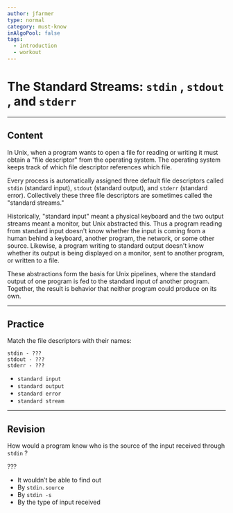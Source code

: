 ```yaml
---
author: jfarmer
type: normal
category: must-know
inAlgoPool: false
tags:
  - introduction
  - workout
---
```


# The Standard Streams: `stdin` , `stdout` , and `stderr`


---

## Content

In Unix, when a program wants to open a file for reading or writing it must obtain a "file descriptor" from the operating system.  The operating system keeps track of which file descriptor references which file.

Every process is automatically assigned three default file descriptors called `stdin` (standard input), `stdout` (standard output), and `stderr` (standard error).  Collectively these three file descriptors are sometimes called the "standard streams."

Historically, "standard input" meant a physical keyboard and the two output streams meant a monitor, but Unix abstracted this.  Thus a program reading from standard input doesn't know whether the input is coming from a human behind a keyboard, another program, the network, or some other source.  Likewise, a program writing to standard output doesn't know whether its output is being displayed on a monitor, sent to another program, or written to a file.

These abstractions form the basis for Unix pipelines, where the standard output of one program is fed to the standard input of another program.  Together, the result is behavior that neither program could produce on its own.


---

## Practice

Match the file descriptors with their names:

```plain-text
stdin - ???
stdout - ???
stderr - ???
```

- `standard input`
- `standard output`
- `standard error`
- `standard stream`


---

## Revision

How would a program know who is the source of the input received through `stdin` ?

???

- It wouldn’t be able to find out
- By `stdin.source` 
- By `stdin -s` 
- By the type of input received
